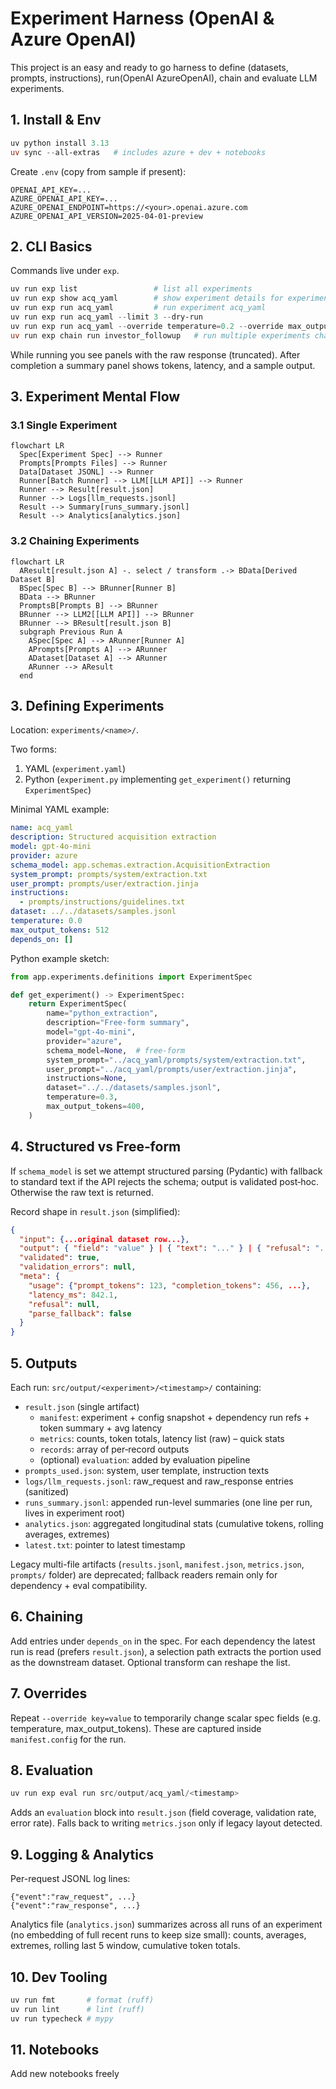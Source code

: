 # Experiment Harness (OpenAI & Azure OpenAI)

This project is an easy and  ready to go harness to define (datasets, prompts, instructions), run(OpenAI AzureOpenAI), chain and evaluate LLM experiments.

## 1. Install & Env

```powershell
uv python install 3.13
uv sync --all-extras   # includes azure + dev + notebooks
```

Create `.env` (copy from sample if present):

```text
OPENAI_API_KEY=...
AZURE_OPENAI_API_KEY=...
AZURE_OPENAI_ENDPOINT=https://<your>.openai.azure.com
AZURE_OPENAI_API_VERSION=2025-04-01-preview
```

## 2. CLI Basics

Commands live under `exp`.

```powershell
uv run exp list                 # list all experiments
uv run exp show acq_yaml        # show experiment details for experiment acq_yaml
uv run exp run acq_yaml         # run experiment acq_yaml
uv run exp run acq_yaml --limit 3 --dry-run
uv run exp run acq_yaml --override temperature=0.2 --override max_output_tokens=256
uv run exp chain run investor_followup   # run multiple experiments chained together
```

While running you see panels with the raw response (truncated). After completion a summary panel shows tokens, latency, and a sample output.

## 3. Experiment Mental  Flow

### 3.1 Single Experiment

```mermaid
flowchart LR
  Spec[Experiment Spec] --> Runner
  Prompts[Prompts Files] --> Runner
  Data[Dataset JSONL] --> Runner
  Runner[Batch Runner] --> LLM[[LLM API]] --> Runner
  Runner --> Result[result.json]
  Runner --> Logs[llm_requests.jsonl]
  Result --> Summary[runs_summary.jsonl]
  Result --> Analytics[analytics.json]
```

### 3.2 Chaining Experiments

```mermaid
flowchart LR
  AResult[result.json A] -. select / transform .-> BData[Derived Dataset B]
  BSpec[Spec B] --> BRunner[Runner B]
  BData --> BRunner
  PromptsB[Prompts B] --> BRunner
  BRunner --> LLM2[[LLM API]] --> BRunner
  BRunner --> BResult[result.json B]
  subgraph Previous Run A
    ASpec[Spec A] --> ARunner[Runner A]
    APrompts[Prompts A] --> ARunner
    ADataset[Dataset A] --> ARunner
    ARunner --> AResult
  end
```

## 3. Defining Experiments

Location: `experiments/<name>/`.

Two forms:

1. YAML (`experiment.yaml`)
2. Python (`experiment.py` implementing `get_experiment()` returning `ExperimentSpec`)

Minimal YAML example:

```yaml
name: acq_yaml
description: Structured acquisition extraction
model: gpt-4o-mini
provider: azure
schema_model: app.schemas.extraction.AcquisitionExtraction
system_prompt: prompts/system/extraction.txt
user_prompt: prompts/user/extraction.jinja
instructions:
  - prompts/instructions/guidelines.txt
dataset: ../../datasets/samples.jsonl
temperature: 0.0
max_output_tokens: 512
depends_on: []
```

Python example sketch:

```python
from app.experiments.definitions import ExperimentSpec

def get_experiment() -> ExperimentSpec:
    return ExperimentSpec(
        name="python_extraction",
        description="Free-form summary",
        model="gpt-4o-mini",
        provider="azure",
        schema_model=None,  # free-form
        system_prompt="../acq_yaml/prompts/system/extraction.txt",
        user_prompt="../acq_yaml/prompts/user/extraction.jinja",
        instructions=None,
        dataset="../../datasets/samples.jsonl",
        temperature=0.3,
        max_output_tokens=400,
    )
```

## 4. Structured vs Free‑form

If `schema_model` is set we attempt structured parsing (Pydantic) with fallback to standard text if the API rejects the schema; output is validated post‑hoc. Otherwise the raw text is returned.

Record shape in `result.json` (simplified):

```json
{
  "input": {...original dataset row...},
  "output": { "field": "value" } | { "text": "..." } | { "refusal": "..." } | { "error": "..." },
  "validated": true,
  "validation_errors": null,
  "meta": {
    "usage": {"prompt_tokens": 123, "completion_tokens": 456, ...},
    "latency_ms": 842.1,
    "refusal": null,
    "parse_fallback": false
  }
}
```

## 5. Outputs

Each run: `src/output/<experiment>/<timestamp>/` containing:

- `result.json` (single artifact)
  - `manifest`: experiment + config snapshot + dependency run refs + token summary + avg latency
  - `metrics`: counts, token totals, latency list (raw) – quick stats
  - `records`: array of per‑record outputs
  - (optional) `evaluation`: added by evaluation pipeline
- `prompts_used.json`: system, user template, instruction texts
- `logs/llm_requests.jsonl`: raw_request and raw_response entries (sanitized)
- `runs_summary.jsonl`: appended run-level summaries (one line per run, lives in experiment root)
- `analytics.json`: aggregated longitudinal stats (cumulative tokens, rolling averages, extremes)
- `latest.txt`: pointer to latest timestamp

Legacy multi-file artifacts (`results.jsonl`, `manifest.json`, `metrics.json`, `prompts/` folder) are deprecated; fallback readers remain only for dependency + eval compatibility.

## 6. Chaining

Add entries under `depends_on` in the spec. For each dependency the latest run is read (prefers `result.json`), a selection path extracts the portion used as the downstream dataset. Optional transform can reshape the list.

## 7. Overrides

Repeat `--override key=value` to temporarily change scalar spec fields (e.g. temperature, max_output_tokens). These are captured inside `manifest.config` for the run.

## 8. Evaluation

```powershell
uv run exp eval run src/output/acq_yaml/<timestamp>
```

Adds an `evaluation` block into `result.json` (field coverage, validation rate, error rate). Falls back to writing `metrics.json` only if legacy layout detected.

## 9. Logging & Analytics

Per-request JSONL log lines:

```jsonl
{"event":"raw_request", ...}
{"event":"raw_response", ...}
```

Analytics file (`analytics.json`) summarizes across all runs of an experiment (no embedding of full recent runs to keep size small): counts, averages, extremes, rolling last 5 window, cumulative token totals.

## 10. Dev Tooling

```powershell
uv run fmt       # format (ruff)
uv run lint      # lint (ruff)
uv run typecheck # mypy
```

## 11. Notebooks

Add new notebooks freely

